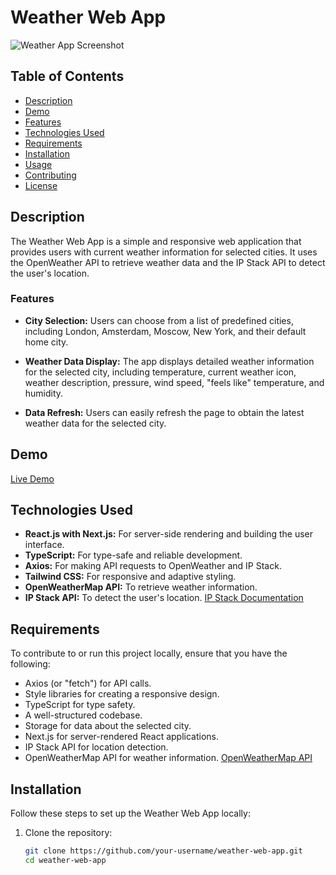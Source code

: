 # Weather Web App

![Weather App Screenshot](screenshot.png)

## Table of Contents

- [Description](#description)
- [Demo](#demo)
- [Features](#features)
- [Technologies Used](#technologies-used)
- [Requirements](#requirements)
- [Installation](#installation)
- [Usage](#usage)
- [Contributing](#contributing)
- [License](#license)

## Description

The Weather Web App is a simple and responsive web application that provides users with current weather information for selected cities. It uses the OpenWeather API to retrieve weather data and the IP Stack API to detect the user's location.

### Features

- **City Selection:** Users can choose from a list of predefined cities, including London, Amsterdam, Moscow, New York, and their default home city.

- **Weather Data Display:** The app displays detailed weather information for the selected city, including temperature, current weather icon, weather description, pressure, wind speed, "feels like" temperature, and humidity.

- **Data Refresh:** Users can easily refresh the page to obtain the latest weather data for the selected city.

## Demo

[Live Demo](https://your-weather-app-url.com)

## Technologies Used

- **React.js with Next.js:** For server-side rendering and building the user interface.
- **TypeScript:** For type-safe and reliable development.
- **Axios:** For making API requests to OpenWeather and IP Stack.
- **Tailwind CSS:** For responsive and adaptive styling.
- **OpenWeatherMap API:** To retrieve weather information.
- **IP Stack API:** To detect the user's location. [IP Stack Documentation](https://ipstack.com/documentation)

## Requirements

To contribute to or run this project locally, ensure that you have the following:

- Axios (or "fetch") for API calls.
- Style libraries for creating a responsive design.
- TypeScript for type safety.
- A well-structured codebase.
- Storage for data about the selected city.
- Next.js for server-rendered React applications.
- IP Stack API for location detection.
- OpenWeatherMap API for weather information. [OpenWeatherMap API](https://openweathermap.org/)

## Installation

Follow these steps to set up the Weather Web App locally:

1. Clone the repository:

   ```bash
   git clone https://github.com/your-username/weather-web-app.git
   cd weather-web-app
